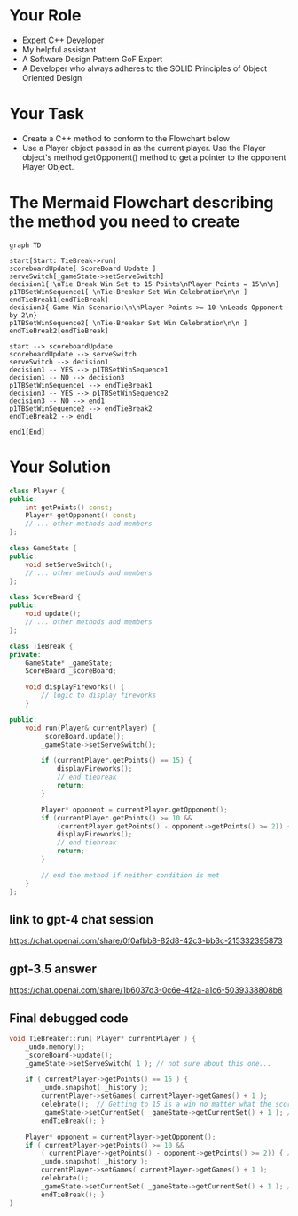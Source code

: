 # Your Role
- Expert C++ Developer
- My helpful assistant
- A Software Design Pattern GoF Expert
- A Developer who always adheres to the SOLID Principles of Object Oriented Design

# Your Task
- Create a C++ method to conform to the Flowchart below
- Use a Player object passed in as the current player.  Use the Player object's method getOpponent() method to get a pointer to the opponent Player Object.

# The Mermaid Flowchart describing the method you need to create
```mermaid
graph TD

start[Start: TieBreak->run]
scoreboardUpdate[ ScoreBoard Update ]
serveSwitch[_gameState->setServeSwitch]
decision1{ \nTie Break Win Set to 15 Points\nPlayer Points = 15\n\n}
p1TBSetWinSequence1[ \nTie-Breaker Set Win Celebration\n\n ]
endTieBreak1[endTieBreak]
decision3{ Game Win Scenario:\n\nPlayer Points >= 10 \nLeads Opponent by 2\n}
p1TBSetWinSequence2[ \nTie-Breaker Set Win Celebration\n\n ]
endTieBreak2[endTieBreak]

start --> scoreboardUpdate
scoreboardUpdate --> serveSwitch
serveSwitch --> decision1
decision1 -- YES --> p1TBSetWinSequence1
decision1 -- NO --> decision3
p1TBSetWinSequence1 --> endTieBreak1
decision3 -- YES --> p1TBSetWinSequence2
decision3 -- NO --> end1
p1TBSetWinSequence2 --> endTieBreak2
endTieBreak2 --> end1

end1[End]
```

# Your Solution
```cpp
class Player {
public:
    int getPoints() const;
    Player* getOpponent() const;
    // ... other methods and members
};

class GameState {
public:
    void setServeSwitch();
    // ... other methods and members
};

class ScoreBoard {
public:
    void update();
    // ... other methods and members
};

class TieBreak {
private:
    GameState* _gameState;
    ScoreBoard _scoreBoard;

    void displayFireworks() {
        // logic to display fireworks
    }

public:
    void run(Player& currentPlayer) {
        _scoreBoard.update();
        _gameState->setServeSwitch();

        if (currentPlayer.getPoints() == 15) {
            displayFireworks();
            // end tiebreak
            return;
        }

        Player* opponent = currentPlayer.getOpponent();
        if (currentPlayer.getPoints() >= 10 && 
            (currentPlayer.getPoints() - opponent->getPoints() >= 2)) {
            displayFireworks();
            // end tiebreak
            return;
        }

        // end the method if neither condition is met
    }
};
```

## link to gpt-4 chat session
https://chat.openai.com/share/0f0afbb8-82d8-42c3-bb3c-215332395873

## gpt-3.5 answer
https://chat.openai.com/share/1b6037d3-0c6e-4f2a-a1c6-5039338808b8


## Final debugged code
```cpp
void TieBreaker::run( Player* currentPlayer ) { 
    _undo.memory(); 
    _scoreBoard->update();
    _gameState->setServeSwitch( 1 ); // not sure about this one...

    if ( currentPlayer->getPoints() == 15 ) {
        _undo.snapshot( _history );                                   
        currentPlayer->setGames( currentPlayer->getGames() + 1 );
        celebrate();  // Getting to 15 is a win no matter what the score difference is
        _gameState->setCurrentSet( _gameState->getCurrentSet() + 1 ); // increment set
        endTieBreak(); }

    Player* opponent = currentPlayer->getOpponent();
    if ( currentPlayer->getPoints() >= 10 && 
        ( currentPlayer->getPoints() - opponent->getPoints() >= 2)) { // win by 2?
        _undo.snapshot( _history );                                   
        currentPlayer->setGames( currentPlayer->getGames() + 1 );
        celebrate();
        _gameState->setCurrentSet( _gameState->getCurrentSet() + 1 ); // increment set
        endTieBreak(); }
}
```